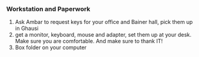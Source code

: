 ### Workstation and Paperwork
1.	Ask Ambar to request keys for your office and Bainer hall, pick them up in Ghausi
2.	get a monitor, keyboard, mouse and adapter, set them up at your desk. Make sure you are comfortable. And make sure to thank IT!
3.	Box folder on your computer

